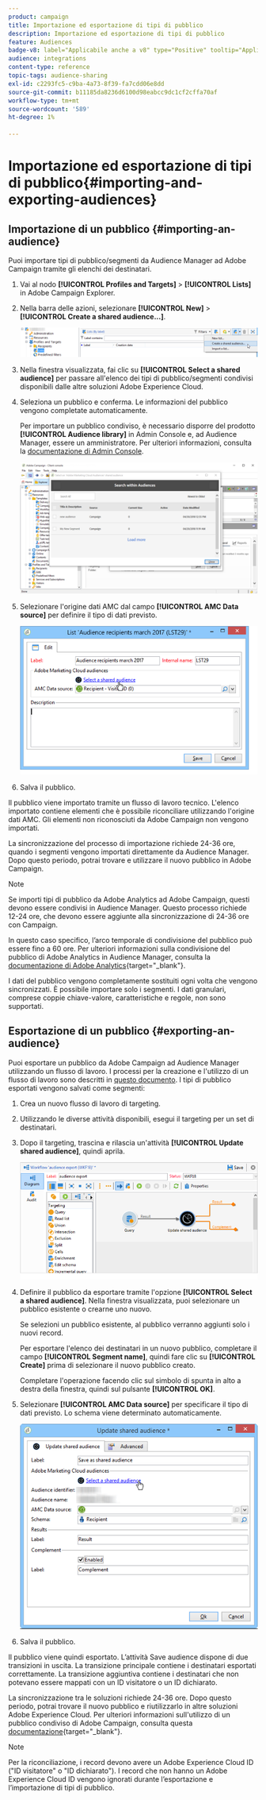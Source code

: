 ```yaml
---
product: campaign
title: Importazione ed esportazione di tipi di pubblico
description: Importazione ed esportazione di tipi di pubblico
feature: Audiences
badge-v8: label="Applicabile anche a v8" type="Positive" tooltip="Applicabile anche a Campaign v8"
audience: integrations
content-type: reference
topic-tags: audience-sharing
exl-id: c2293fc5-c9ba-4a73-8f39-fa7cdd06e8dd
source-git-commit: b11185da8236d6100d98eabcc9dc1cf2cffa70af
workflow-type: tm+mt
source-wordcount: '589'
ht-degree: 1%

---
```



# Importazione ed esportazione di tipi di pubblico{#importing-and-exporting-audiences}



## Importazione di un pubblico {#importing-an-audience}

Puoi importare tipi di pubblico/segmenti da Audience Manager ad Adobe Campaign tramite gli elenchi dei destinatari.

1. Vai al nodo **[!UICONTROL Profiles and Targets]** > **[!UICONTROL Lists]** in Adobe Campaign Explorer.
1. Nella barra delle azioni, selezionare **[!UICONTROL New]** > **[!UICONTROL Create a shared audience...]**.

   ![](assets/aam_import_audience.png)

1. Nella finestra visualizzata, fai clic su **[!UICONTROL Select a shared audience]** per passare all&#39;elenco dei tipi di pubblico/segmenti condivisi disponibili dalle altre soluzioni Adobe Experience Cloud.
1. Seleziona un pubblico e conferma. Le informazioni del pubblico vengono completate automaticamente.

   Per importare un pubblico condiviso, è necessario disporre del prodotto **[!UICONTROL Audience library]** in Admin Console e, ad Audience Manager, essere un amministratore. Per ulteriori informazioni, consulta la [documentazione di Admin Console](https://helpx.adobe.com/it/enterprise/managing/user-guide.html).

   ![](assets/aam_import_audience_3.png)

1. Selezionare l&#39;origine dati AMC dal campo **[!UICONTROL AMC Data source]** per definire il tipo di dati previsto.

   ![](assets/aam_import_audience_2.png)

1. Salva il pubblico.

Il pubblico viene importato tramite un flusso di lavoro tecnico. L&#39;elenco importato contiene elementi che è possibile riconciliare utilizzando l&#39;origine dati AMC. Gli elementi non riconosciuti da Adobe Campaign non vengono importati.

La sincronizzazione del processo di importazione richiede 24-36 ore, quando i segmenti vengono importati direttamente da Audience Manager. Dopo questo periodo, potrai trovare e utilizzare il nuovo pubblico in Adobe Campaign.

>[!NOTE]
>
>Se importi tipi di pubblico da Adobe Analytics ad Adobe Campaign, questi devono essere condivisi in Audience Manager. Questo processo richiede 12-24 ore, che devono essere aggiunte alla sincronizzazione di 24-36 ore con Campaign.
>
>In questo caso specifico, l’arco temporale di condivisione del pubblico può essere fino a 60 ore. Per ulteriori informazioni sulla condivisione del pubblico di Adobe Analytics in Audience Manager, consulta la [documentazione di Adobe Analytics](https://experienceleague.adobe.com/docs/analytics/components/segmentation/segmentation-workflow/seg-publish.html?lang=it){target="_blank"}.

I dati del pubblico vengono completamente sostituiti ogni volta che vengono sincronizzati. È possibile importare solo i segmenti. I dati granulari, comprese coppie chiave-valore, caratteristiche e regole, non sono supportati.

## Esportazione di un pubblico {#exporting-an-audience}

Puoi esportare un pubblico da Adobe Campaign ad Audience Manager utilizzando un flusso di lavoro. I processi per la creazione e l&#39;utilizzo di un flusso di lavoro sono descritti in [questo documento](../../workflow/using/building-a-workflow.md). I tipi di pubblico esportati vengono salvati come segmenti:

1. Crea un nuovo flusso di lavoro di targeting.
1. Utilizzando le diverse attività disponibili, esegui il targeting per un set di destinatari.
1. Dopo il targeting, trascina e rilascia un&#39;attività **[!UICONTROL Update shared audience]**, quindi aprila.

   ![](assets/aam_export_example.png)

1. Definire il pubblico da esportare tramite l&#39;opzione **[!UICONTROL Select a shared audience]**. Nella finestra visualizzata, puoi selezionare un pubblico esistente o crearne uno nuovo.

   Se selezioni un pubblico esistente, al pubblico verranno aggiunti solo i nuovi record.

   Per esportare l&#39;elenco dei destinatari in un nuovo pubblico, completare il campo **[!UICONTROL Segment name]**, quindi fare clic su **[!UICONTROL Create]** prima di selezionare il nuovo pubblico creato.

   Completare l&#39;operazione facendo clic sul simbolo di spunta in alto a destra della finestra, quindi sul pulsante **[!UICONTROL OK]**.

1. Selezionare **[!UICONTROL AMC Data source]** per specificare il tipo di dati previsto. Lo schema viene determinato automaticamente.

   ![](assets/aam_export_audience_activity.png)

1. Salva il pubblico.

Il pubblico viene quindi esportato. L’attività Save audience dispone di due transizioni in uscita. La transizione principale contiene i destinatari esportati correttamente. La transizione aggiuntiva contiene i destinatari che non potevano essere mappati con un ID visitatore o un ID dichiarato.

La sincronizzazione tra le soluzioni richiede 24-36 ore. Dopo questo periodo, potrai trovare il nuovo pubblico e riutilizzarlo in altre soluzioni Adobe Experience Cloud. Per ulteriori informazioni sull&#39;utilizzo di un pubblico condiviso di Adobe Campaign, consulta questa [documentazione](https://experienceleague.adobe.com/it/docs/core-services/interface/services/audiences/create){target="_blank"}.

>[!NOTE]
>
>Per la riconciliazione, i record devono avere un Adobe Experience Cloud ID (&quot;ID visitatore&quot; o &quot;ID dichiarato&quot;). I record che non hanno un Adobe Experience Cloud ID vengono ignorati durante l’esportazione e l’importazione di tipi di pubblico.
